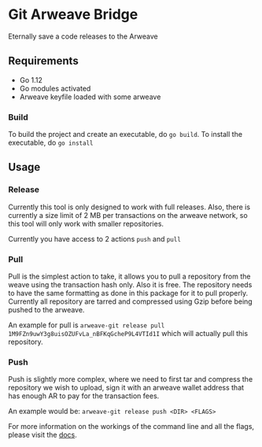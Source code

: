 # Git Arweave Bridge

Eternally save a code releases to the Arweave

## Requirements

- Go 1.12
- Go modules activated
- Arweave keyfile loaded with some arweave

### Build

To build the project and create an executable, do `go build`. To install the executable, do `go install`

## Usage

### Release

Currently this tool is only designed to work with full releases. Also, there is currently a size limit of 2 MB per transactions on the arweave network, so this tool will only work with smaller repositories.

Currently you have access to 2 actions `push` and `pull`

### Pull

Pull is the simplest action to take, it allows you to pull a repository from the weave using the transaction hash only. Also it is free. The repository needs to have the same formatting as done in this package for it to pull properly. Currently all repository are tarred and compressed using Gzip before being pushed to the arweave.

An example for pull is `arweave-git release pull 1M9FZn9uwY3g8uisOZUFvLa_nBFKqGcheP9L4VTId1I` which will actually pull this repository.

### Push

Push is slightly more complex, where we need to first tar and compress the repository we wish to upload, sign it with an arweave wallet address that has enough AR to pay for the transaction fees.

An example would be: `arweave-git release push <DIR> <FLAGS>`

For more information on the workings of the command line and all the flags, please visit the [docs](docs/git_docs.md).
